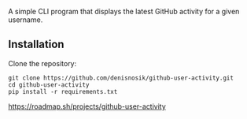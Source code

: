 A simple CLI program that displays the latest GitHub activity for a given username.
## Installation

Clone the repository:

```
git clone https://github.com/denisnosik/github-user-activity.git
cd github-user-activity
pip install -r requirements.txt
```

https://roadmap.sh/projects/github-user-activity